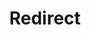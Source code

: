 ﻿---
layout: src/layouts/Redirect.astro
title: Redirect
redirect: https://yamldoc.liuyan.wang/docs/support/get-a-database-backup-and-encrypt-the-master-key
pubDate:  2023-01-01
navSearch: false
navSitemap: false
navMenu: false
---
